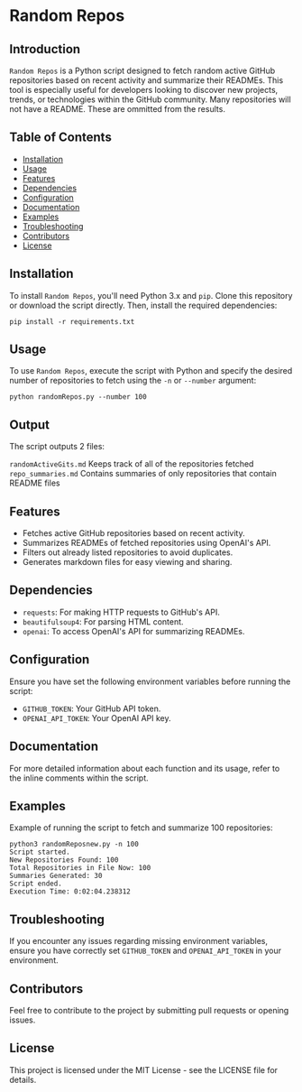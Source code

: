 # Random Repos

## Introduction

`Random Repos` is a Python script designed to fetch random active GitHub repositories based on recent activity and summarize their READMEs. This tool is especially useful for developers looking to discover new projects, trends, or technologies within the GitHub community. Many repositories will not have a README. These are ommitted from the results.

## Table of Contents

- [Installation](#installation)
- [Usage](#usage)
- [Features](#features)
- [Dependencies](#dependencies)
- [Configuration](#configuration)
- [Documentation](#documentation)
- [Examples](#examples)
- [Troubleshooting](#troubleshooting)
- [Contributors](#contributors)
- [License](#license)

## Installation

To install `Random Repos`, you'll need Python 3.x and `pip`. Clone this repository or download the script directly. Then, install the required dependencies:

```
pip install -r requirements.txt
```

## Usage

To use `Random Repos`, execute the script with Python and specify the desired number of repositories to fetch using the `-n` or `--number` argument:

```
python randomRepos.py --number 100
```

## Output

The script outputs 2 files:

`randomActiveGits.md` Keeps track of all of the repositories fetched
`repo_summaries.md` Contains summaries of only repositories that contain README files

## Features

- Fetches active GitHub repositories based on recent activity.
- Summarizes READMEs of fetched repositories using OpenAI's API.
- Filters out already listed repositories to avoid duplicates.
- Generates markdown files for easy viewing and sharing.

## Dependencies

- `requests`: For making HTTP requests to GitHub's API.
- `beautifulsoup4`: For parsing HTML content.
- `openai`: To access OpenAI's API for summarizing READMEs.

## Configuration

Ensure you have set the following environment variables before running the script:

- `GITHUB_TOKEN`: Your GitHub API token.
- `OPENAI_API_TOKEN`: Your OpenAI API key.

## Documentation

For more detailed information about each function and its usage, refer to the inline comments within the script.

## Examples

Example of running the script to fetch and summarize 100 repositories:

```
python3 randomReposnew.py -n 100
Script started.
New Repositories Found: 100
Total Repositories in File Now: 100
Summaries Generated: 30
Script ended.
Execution Time: 0:02:04.238312
```

## Troubleshooting

If you encounter any issues regarding missing environment variables, ensure you have correctly set `GITHUB_TOKEN` and `OPENAI_API_TOKEN` in your environment.

## Contributors

Feel free to contribute to the project by submitting pull requests or opening issues.

## License

This project is licensed under the MIT License - see the LICENSE file for details.
